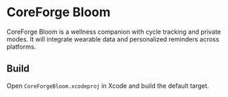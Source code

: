 # CoreForge Bloom

CoreForge Bloom is a wellness companion with cycle tracking and private modes. It will integrate wearable data and personalized reminders across platforms.

## Build
Open `CoreForgeBloom.xcodeproj` in Xcode and build the default target.
